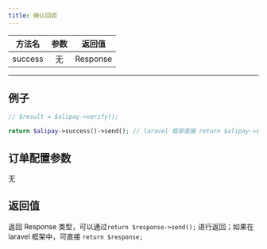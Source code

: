 ```yaml
---
title: 确认回调
---
```


| 方法名 | 参数 | 返回值 |
| :---: | :---: | :---: |
| success | 无 | Response |

---

## 例子

```PHP
// $result = $alipay->verify();

return $alipay->success()->send(); // laravel 框架直接 return $alipay->success();
```


## 订单配置参数

无


## 返回值

返回 Response 类型，可以通过`return $response->send();` 进行返回；如果在 laravel 框架中，可直接 `return $response;`
